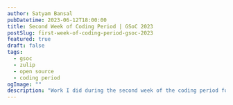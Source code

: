 ```yaml
---
author: Satyam Bansal
pubDatetime: 2023-06-12T18:00:00
title: Second Week of Coding Period | GSoC 2023
postSlug: first-week-of-coding-period-gsoc-2023
featured: true
draft: false
tags:
  - gsoc
  - zulip
  - open source
  - coding period
ogImage: ""
description: "Work I did during the second week of the coding period for GSoC 2023."
---
```

